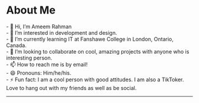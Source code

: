 <h1>About Me</h1>
- 👋 Hi, I’m Ameem Rahman
<br>
- 👀 I’m interested in development and design.
<br>
- 🌱 I’m currently learning IT at Fanshawe College in London, Ontario, Canada.
<br>
- 💞️ I’m looking to collaborate on cool, amazing projects with anyone who is interesting person. 
<br>
- 📫 How to reach me is by email!
<br>
- 😄 Pronouns: Him/he/his.
<br>
- ⚡ Fun fact: I am a cool person with good attitudes. I am also a TikToker. Love to hang out with my friends as well as be social.
<hr>
